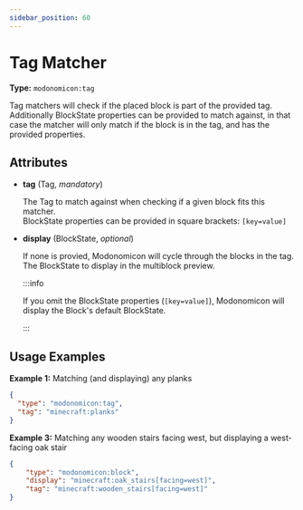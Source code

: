 ```yaml
---
sidebar_position: 60
---
```


# Tag Matcher

**Type:** `modonomicon:tag`

Tag matchers will check if the placed block is part of the provided tag. Additionally BlockState properties can be provided to match against, in that case the matcher will only match if the block is in the tag, and has the provided properties.

## Attributes

* **tag** (Tag, _mandatory_)
  
  The Tag to match against when checking if a given block fits this matcher.   
  BlockState properties can be provided in square brackets: `[key=value]`


* **display** (BlockState, _optional_)

  If none is provied, Modonomicon will cycle through the blocks in the tag.
  The BlockState to display in the multiblock preview. 

  :::info

  If you omit the BlockState properties (`[key=value]`), Modonomicon will display the Block's default BlockState.

  :::


## Usage Examples

**Example 1:** Matching (and displaying) any planks

```json
{
  "type": "modonomicon:tag",
  "tag": "minecraft:planks"
}
```

**Example 3:** Matching any wooden stairs facing west, but displaying a west-facing oak stair

```json
{
    "type": "modonomicon:block",
    "display": "minecraft:oak_stairs[facing=west]",
    "tag": "minecraft:wooden_stairs[facing=west]"
}
``` 